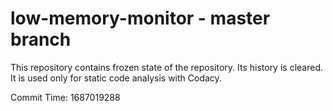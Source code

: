 # low-memory-monitor - master branch

This repository contains frozen state of the repository.
Its history is cleared. It is used only for static code
analysis with Codacy.

Commit Time: 1687019288